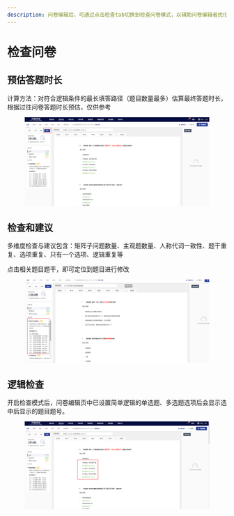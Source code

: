 ```yaml
---
description: 问卷编辑后，可通过点击检查tab切换到检查问卷模式，以辅助问卷编辑者优化题目内容与调研方法，从而提升问卷的回收率和答题质量。
---
```


# 检查问卷

## 预估答题时长

计算方法：对符合逻辑条件的最长填答路径（题目数量最多）估算最终答题时长，根据过往问卷答题时长预估，仅供参考

<figure><img src="../.gitbook/assets/image (1) (1) (1) (1) (1) (1) (1) (1) (1) (1) (1).png" alt=""><figcaption></figcaption></figure>

## 检查和建议

多维度检查与建议包含：矩阵子问题数量、主观题数量、人称代词一致性、题干重复、选项重复、只有一个选项、逻辑重复等

点击相关题目题干，即可定位到题目进行修改

<figure><img src="../.gitbook/assets/image (39).png" alt=""><figcaption></figcaption></figure>



## 逻辑检查

开启检查模式后，问卷编辑页中已设置简单逻辑的单选题、多选题选项后会显示选中后显示的题目题号。



<figure><img src="../.gitbook/assets/image (2) (1) (1) (1) (1) (1) (1) (1) (1) (1) (1).png" alt=""><figcaption></figcaption></figure>
